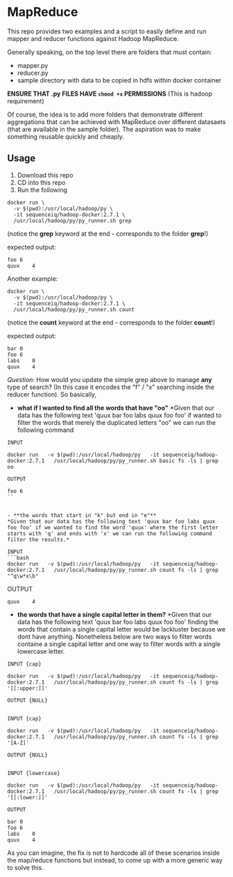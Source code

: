 # MapReduce

This repo provides two examples and a script to easily define and run mapper and reducer functions against Hadoop MapReduce.

Generally speaking, on the top level there are folders that must contain:

* mapper.py
* reducer.py
* sample directory with data to be copied in hdfs within docker container

__ENSURE THAT .py FILES HAVE `chmod +x` PERMISSIONS__
(This is hadoop requirement)

Of course, the idea is to add more folders that demonstrate different aggregations that can be achieved with MapReduce over different datasaets (that are available in the sample folder). The aspiration was to make something reusable quickly and cheaply.

## Usage

1. Download this repo
2. CD into this repo
3. Run the following

```
docker run \
  -v $(pwd):/usr/local/hadoop/py \
  -it sequenceiq/hadoop-docker:2.7.1 \
  /usr/local/hadoop/py/py_runner.sh grep
```
(notice the **grep** keyword at the end - corresponds to the folder **grep**!)

expected output:

```
foo	6
quux	4
```


Another example:

```
docker run \
  -v $(pwd):/usr/local/hadoop/py \
  -it sequenceiq/hadoop-docker:2.7.1 \
  /usr/local/hadoop/py/py_runner.sh count
```
(notice the **count** keyword at the end  - corresponds to the folder **count**!)

expected output:

```
bar	0
foo	6
labs	0
quux	4
```






*Question*: How would you update the simple grep above to manage __any__ type of search? (In this case it encodes the "f" / "x" searching inside the reducer function). So basically, 

- **what if I wanted to find all the words that have "oo"** 
*Given that our data has the following text 'quux bar foo labs quux foo foo' if wanted to filter the words that merely the duplicated letters "oo" we can run the following command

`INPUT`
```
docker run   -v $(pwd):/usr/local/hadoop/py   -it sequenceiq/hadoop-docker:2.7.1   /usr/local/hadoop/py/py_runner.sh basic fs -ls | grep oo 
```
`OUTPUT`
```
foo	6
``


- **the words that start in "k" but end in "e"** 
*Given that our data has the following text 'quux bar foo labs quux foo foo' if we wanted to find the word 'quux' where the first letter starts with 'q' and ends with 'x' we can run the following command filter the results.* 

INPUT
```bash
docker run   -v $(pwd):/usr/local/hadoop/py   -it sequenceiq/hadoop-docker:2.7.1   /usr/local/hadoop/py/py_runner.sh count fs -ls | grep "^q\w*x\b"
```
OUTPUT 
~~~
quux	4
~~~


- **the words that have a single capital letter in them?** 
*Given that our data has the following text 'quux bar foo labs quux foo foo' finding the words that contain a single capital letter would be lackluster because we dont have anything. Nonetheless below are two ways to filter words containe a single capital letter and one way to filter words with a single lowercase letter. 

`INPUT {cap}`
```
docker run   -v $(pwd):/usr/local/hadoop/py   -it sequenceiq/hadoop-docker:2.7.1   /usr/local/hadoop/py/py_runner.sh count fs -ls | grep '[[:upper:]]'
```
`OUTPUT {NULL}` 
~~~

~~~


`INPUT {cap}`
```
docker run   -v $(pwd):/usr/local/hadoop/py   -it sequenceiq/hadoop-docker:2.7.1   /usr/local/hadoop/py/py_runner.sh count fs -ls | grep '[A-Z]'
```
`OUTPUT {NULL}` 
~~~

~~~

`INPUT {lowercase}`
```
docker run   -v $(pwd):/usr/local/hadoop/py   -it sequenceiq/hadoop-docker:2.7.1   /usr/local/hadoop/py/py_runner.sh count fs -ls | grep '[[:lower:]]'
```
`OUTPUT` 
~~~
bar	0
foo	6
labs	0
quux	4
~~~

As you can imagine, the fix is not to hardcode all of these scenarios inside the map/reduce functions but instead, to come up with a more generic way to solve this.




























